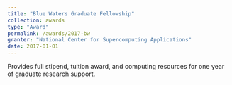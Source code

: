 ```yaml
---
title: "Blue Waters Graduate Fellowship"
collection: awards
type: "Award"
permalink: /awards/2017-bw
granter: "National Center for Supercomputing Applications"
date: 2017-01-01
---
```


Provides full stipend, tuition award, and computing resources for one year of graduate research support.
